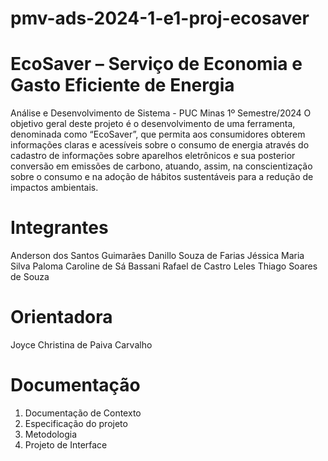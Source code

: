 # pmv-ads-2024-1-e1-proj-ecosaver
# EcoSaver – Serviço de Economia e Gasto Eficiente de Energia
Análise e Desenvolvimento de Sistema - PUC Minas
1º Semestre/2024
O objetivo geral deste projeto é o desenvolvimento de uma ferramenta, denominada como “EcoSaver”, que permita aos consumidores obterem informações claras e acessíveis sobre o consumo de energia através do cadastro de informações sobre aparelhos eletrônicos e sua posterior conversão em emissões de carbono, atuando, assim, na conscientização sobre o consumo e na adoção de hábitos sustentáveis para a redução de impactos ambientais.
# Integrantes
Anderson dos Santos Guimarães
Danillo Souza de Farias
Jéssica Maria Silva
Paloma Caroline de Sá Bassani
Rafael de Castro Leles
Thiago Soares de Souza
# Orientadora
Joyce Christina de Paiva Carvalho
# Documentação
1. Documentação de Contexto
2. Especificação do projeto
3. Metodologia
4. Projeto de Interface




